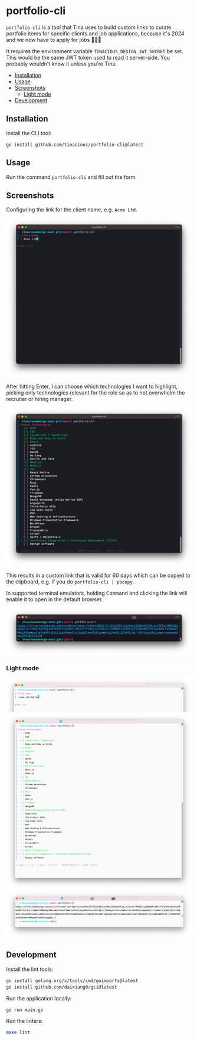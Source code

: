 # portfolio-cli

`portfolio-cli` is a tool that Tina uses to build custom links to curate portfolio items for specific clients and job applications, because it's 2024 and we now have to apply for jobs 🤷🏻‍♀️

It requires the environment variable `TINACIOUS_DESIGN_JWT_SECRET` be set. This would be the same JWT token used to read it server-side. You probably wouldn't know it unless you're Tina.

- [Installation](#installation)
- [Usage](#usage)
- [Screenshots](#screenshots)
	- [Light mode](#light-mode)
- [Development](#development)



## Installation

Install the CLI tool:

	go install github.com/tinacious/portfolio-cli@latest


## Usage

Run the command `portfolio-cli` and fill out the form.


## Screenshots

Configuring the link for the client name, e.g. `Acme Ltd`.

![](./screenshots/portfolio-cli-01.png)

After hitting Enter, I can choose which technologies I want to highlight, picking only technologies relevant for the role so as to not overwhelm the recruiter or hiring manager.

![](./screenshots/portfolio-cli-02.png)

This results in a custom link that is valid for 60 days which can be copied to the clipboard, e.g. if you do `portfolio-cli | pbcopy`.

In supported terminal emulators, holding <kbd>Command</kbd> and clicking the link will enable it to open in the default browser.

![](./screenshots/portfolio-cli-03.png)


### Light mode

![](./screenshots/portfolio-cli-04.png)
![](./screenshots/portfolio-cli-05.png)
![](./screenshots/portfolio-cli-06.png)



## Development

Install the lint tools:

```sh
go install golang.org/x/tools/cmd/goimports@latest
go install github.com/daixiang0/gci@latest
```

Run the application locally:

```sh
go run main.go
```

Run the linters:

```sh
make lint
```
